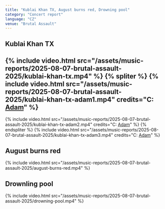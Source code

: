 ```yaml
---
title: "Kublai Khan TX, August burns red, Drowning pool"
category: "Concert report"
language: "CZ"
venue: "Brutal Assault"
---
```



## Kublai Khan TX
{% include video.html src="/assets/music-reports/2025-08-07-brutal-assault-2025/kublai-khan-tx.mp4" %}
{% spliter %}
{% include video.html src="/assets/music-reports/2025-08-07-brutal-assault-2025/kublai-khan-tx-adam1.mp4" credits="C: [Adam](https://www.instagram.com/_.adam_.b.)" %}
---
{% include video.html src="/assets/music-reports/2025-08-07-brutal-assault-2025/kublai-khan-tx-adam2.mp4" credits="C: [Adam](https://www.instagram.com/_.adam_.b.)" %}
{% endspliter %}
{% include video.html src="/assets/music-reports/2025-08-07-brutal-assault-2025/kublai-khan-tx-adam3.mp4" credits="C: [Adam](https://www.instagram.com/_.adam_.b.)" %}


## August burns red
{% include video.html src="/assets/music-reports/2025-08-07-brutal-assault-2025/august-burns-red.mp4" %}


## Drownling pool
{% include video.html src="/assets/music-reports/2025-08-07-brutal-assault-2025/drowning-pool.mp4" %}

